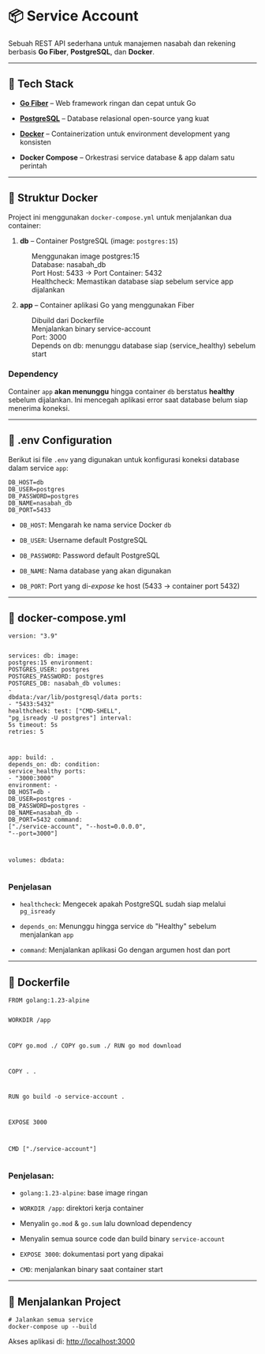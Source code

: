 <h1>📦 Service Account</h1>
<p>Sebuah REST API sederhana untuk manajemen nasabah dan rekening berbasis <strong>Go Fiber</strong>, <strong>PostgreSQL</strong>, dan <strong>Docker</strong>.</p>
<hr>
<h2>🚀 Tech Stack</h2>
<ul>
<li>
<p><strong><a rel="noopener" target="_new" href="https://gofiber.io/">Go Fiber</a></strong> – Web framework ringan dan cepat untuk Go</p>
</li>
<li>
<p><strong><a rel="noopener" target="_new" href="https://www.postgresql.org/">PostgreSQL</a></strong> – Database relasional open-source yang kuat</p>
</li>
<li>
<p><strong><a rel="noopener" target="_new" href="https://www.docker.com/">Docker</a></strong> – Containerization untuk environment development yang konsisten</p>
</li>
<li>
<p><strong><a rel="noopener" target="_new">Docker Compose</a></strong> – Orkestrasi service database &amp; app dalam satu perintah</p>
</li>
</ul>
<hr>
<h2>📂 Struktur Docker</h2>
<p>Project ini menggunakan <code>docker-compose.yml</code> untuk menjalankan dua container:</p>
<ol>
<li>
<p><strong>db</strong> – Container PostgreSQL (image: <code>postgres:15</code>)</p>
  <ul>Menggunakan image postgres:15</ul>
<ul>Database: nasabah_db</ul>
<ul>Port Host: 5433 → Port Container: 5432</ul>
<ul>Healthcheck: Memastikan database siap sebelum service app dijalankan</ul>
</li>
<li>
<p><strong>app</strong> – Container aplikasi Go yang menggunakan Fiber</p>
  <ul>Dibuild dari Dockerfile</ul>
<ul>Menjalankan binary service-account</ul>
<ul>Port: 3000</ul>
<ul>Depends on db: menunggu database siap (service_healthy) sebelum start</ul>
</li>
</ol>
<h3>Dependency</h3>
<p>Container <code>app</code> <strong>akan menunggu</strong> hingga container <code>db</code> berstatus <strong>healthy</strong> sebelum dijalankan. Ini mencegah aplikasi error saat database belum siap menerima koneksi.</p>
<hr>
<h2>🧬 .env Configuration</h2>
<p>Berikut isi file <code>.env</code> yang digunakan untuk konfigurasi koneksi database dalam service <code>app</code>:</p>
<pre class="overflow-visible!"><div class="contain-inline-size rounded-md border-[0.5px] border-token-border-medium relative bg-token-sidebar-surface-primary"><div class="overflow-y-auto p-4" dir="ltr"><code class="whitespace-pre! language-env"><span>DB_HOST=db
DB_USER=postgres
DB_PASSWORD=postgres
DB_NAME=nasabah_db
DB_PORT=5433
</span></code></div></div></pre>
<ul>
<li>
<p><code>DB_HOST</code>: Mengarah ke nama service Docker <code>db</code></p>
</li>
<li>
<p><code>DB_USER</code>: Username default PostgreSQL</p>
</li>
<li>
<p><code>DB_PASSWORD</code>: Password default PostgreSQL</p>
</li>
<li>
<p><code>DB_NAME</code>: Nama database yang akan digunakan</p>
</li>
<li>
<p><code>DB_PORT</code>: Port yang di-<em>expose</em> ke host (5433 → container port 5432)</p>
</li>
</ul>
<hr>
<h2>🐳 docker-compose.yml</h2>
<pre class="overflow-visible!"><div class="contain-inline-size rounded-md border-[0.5px] border-token-border-medium relative bg-token-sidebar-surface-primary"><div class="overflow-y-auto p-4" dir="ltr"><code class="whitespace-pre! language-yaml"><span><span><span>version:</span> <span>"3.9"</span>

<span>services:</span>
<span>db:</span>
<span>image:</span> <span>postgres:15</span>
<span>environment:</span>
<span>POSTGRES_USER:</span> <span>postgres</span>
<span>POSTGRES_PASSWORD:</span> <span>postgres</span>
<span>POSTGRES_DB:</span> <span>nasabah_db</span>
<span>volumes:</span>
<span class="hljs-bullet">-</span> <span>dbdata:/var/lib/postgresql/data</span>
<span>ports:</span>
<span class="hljs-bullet">-</span> <span>"5433:5432"</span>
<span>healthcheck:</span>
<span>test:</span> [<span>"CMD-SHELL"</span>, <span>"pg_isready -U postgres"</span>]
<span>interval:</span> <span>5s</span>
<span>timeout:</span> <span>5s</span>
<span>retries:</span> <span class="hljs-number">5</span>

<span>app:</span>
<span>build:</span> <span>.</span>
<span>depends_on:</span>
<span>db:</span>
  <span>condition:</span> <span>service_healthy</span>
<span>ports:</span>
<span class="hljs-bullet">-</span> <span>"3000:3000"</span>
<span>environment:</span>
<span class="hljs-bullet">-</span> <span>DB_HOST=db</span>
<span class="hljs-bullet">-</span> <span>DB_USER=postgres</span>
<span class="hljs-bullet">-</span> <span>DB_PASSWORD=postgres</span>
<span class="hljs-bullet">-</span> <span>DB_NAME=nasabah_db</span>
<span class="hljs-bullet">-</span> <span>DB_PORT=5432</span>
<span>command:</span> [<span>"./service-account"</span>, <span>"--host=0.0.0.0"</span>, <span>"--port=3000"</span>]

<span>volumes:</span>
<span>dbdata:</span>
</span></span></code></div></div></pre>
<h3>Penjelasan</h3>
<ul>
<li>
<p><code>healthcheck</code>: Mengecek apakah PostgreSQL sudah siap melalui <code>pg_isready</code></p>
</li>
<li>
<p><code>depends_on</code>: Menunggu hingga service <code>db</code> "Healthy" sebelum menjalankan <code>app</code></p>
</li>
<li>
<p><code>command</code>: Menjalankan aplikasi Go dengan argumen host dan port</p>
</li>
</ul>
<hr>
<h2>🐳 Dockerfile</h2>
<pre class="overflow-visible!"><div class="contain-inline-size rounded-md border-[0.5px] border-token-border-medium relative bg-token-sidebar-surface-primary"><div class="overflow-y-auto p-4" dir="ltr"><code class="whitespace-pre! language-Dockerfile"><span>FROM golang:1.23-alpine

WORKDIR /app

COPY go.mod ./
COPY go.sum ./
RUN go mod download

COPY . .

RUN go build -o service-account .

EXPOSE 3000

CMD ["./service-account"]
</span></code></div></div></pre>

<h3>Penjelasan:</h3>

<ul>
<li>
<p><code>golang:1.23-alpine</code>: base image ringan</p>
</li>
<li>
<p><code>WORKDIR /app</code>: direktori kerja container</p>
</li>
<li>
<p>Menyalin <code>go.mod</code> &amp; <code>go.sum</code> lalu download dependency</p>
</li>
<li>
<p>Menyalin semua source code dan build binary <code>service-account</code></p>
</li>
<li>
<p><code>EXPOSE 3000</code>: dokumentasi port yang dipakai</p>
</li>
<li>
<p><code>CMD</code>: menjalankan binary saat container start</p>
</li>
</ul>
<hr>
<h2>🧪 Menjalankan Project</h2>
<pre class="overflow-visible!"><div class="contain-inline-size rounded-md border-[0.5px] border-token-border-medium relative bg-token-sidebar-surface-primary"><div class="overflow-y-auto p-4" dir="ltr"><code class="whitespace-pre! language-bash"><span><span><span class="hljs-comment"># Jalankan semua service</span>
docker-compose up --build
</span></span></code></div></div></pre>
<p>Akses aplikasi di: <a rel="noopener" target="_new" href="http://localhost:3000">http://localhost:3000</a></p>
